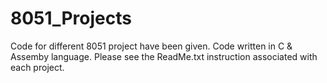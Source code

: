 # 8051_Projects
Code for different 8051 project have been given. Code written in C & Assemby language. Please see the ReadMe.txt instruction associated with each project. 
